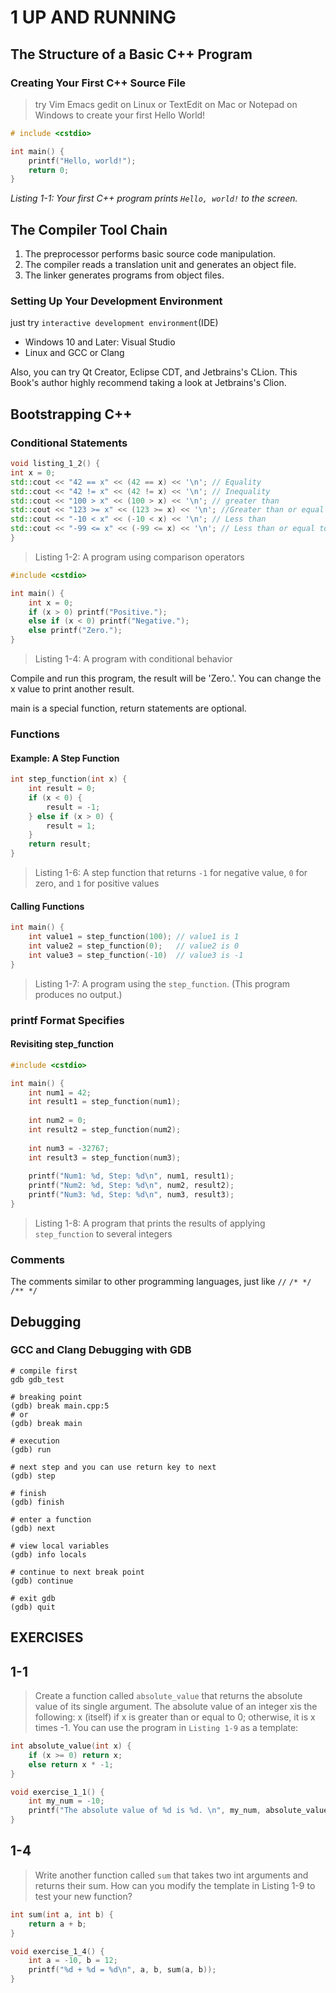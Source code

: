 # 1 UP AND RUNNING

## The Structure of a Basic C++ Program

### Creating Your First C++ Source File
> try Vim Emacs gedit on Linux or TextEdit on Mac or Notepad on Windows to create your first Hello World!

```c++
# include <cstdio>

int main() {
    printf("Hello, world!");
    return 0;
}
```

*Listing 1-1: Your first C++ program prints ``Hello, world!`` to the screen.*

## The Compiler Tool Chain

1. The preprocessor performs basic source code manipulation.
2. The compiler reads a translation unit and generates an object file.
3. The linker generates programs from object files.

### Setting Up Your Development Environment

just try ``interactive development environment``(IDE)

* Windows 10 and Later: Visual Studio
* Linux and GCC or Clang

Also, you can try Qt Creator, Eclipse CDT, and Jetbrains's CLion. This Book's author highly recommend taking a look at
Jetbrains's Clion.

## Bootstrapping C++

### Conditional Statements

```c++
void listing_1_2() {
int x = 0;
std::cout << "42 == x" << (42 == x) << '\n'; // Equality
std::cout << "42 != x" << (42 != x) << '\n'; // Inequality
std::cout << "100 > x" << (100 > x) << '\n'; // greater than
std::cout << "123 >= x" << (123 >= x) << '\n'; //Greater than or equal to
std::cout << "-10 < x" << (-10 < x) << '\n'; // Less than
std::cout << "-99 <= x" << (-99 <= x) << '\n'; // Less than or equal to
}
```
> Listing 1-2: A program using comparison operators

```c++
#include <cstdio>

int main() {
    int x = 0;
    if (x > 0) printf("Positive.");
    else if (x < 0) printf("Negative.");
    else printf("Zero.");
}
```
> Listing 1-4: A program with conditional behavior

Compile and run this program, the result will be 'Zero.'. You can change the x value to print another result.

main is a special function, return statements are optional.

### Functions

#### Example: A Step Function

```c++
int step_function(int x) {
    int result = 0;
    if (x < 0) {
        result = -1;
    } else if (x > 0) {
        result = 1;
    }
    return result;
}
```
> Listing 1-6: A step function that returns ``-1`` for negative value, ``0`` for zero, and ``1`` for positive values

#### Calling Functions

```c++
int main() {
    int value1 = step_function(100); // value1 is 1
    int value2 = step_function(0);   // value2 is 0
    int value3 = step_function(-10)  // value3 is -1
}
```

> Listing 1-7: A program using the ``step_function``. (This program produces no output.)

### printf Format Specifies

#### Revisiting step_function

```c++
#include <cstdio>

int main() {
    int num1 = 42;
    int result1 = step_function(num1);
    
    int num2 = 0;
    int result2 = step_function(num2);
    
    int num3 = -32767;
    int result3 = step_function(num3);
    
    printf("Num1: %d, Step: %d\n", num1, result1);
    printf("Num2: %d, Step: %d\n", num2, result2);
    printf("Num3: %d, Step: %d\n", num3, result3);
}
```

> Listing 1-8: A program that prints the results of applying ``step_function`` to several integers

### Comments

The comments similar to other programming languages, just like ``//`` ``/* */`` ``/** */``

## Debugging

### GCC and Clang Debugging with GDB

```shell
# compile first
gdb gdb_test

# breaking point
(gdb) break main.cpp:5
# or
(gdb) break main

# execution
(gdb) run

# next step and you can use return key to next
(gdb) step

# finish
(gdb) finish

# enter a function
(gdb) next

# view local variables
(gdb) info locals

# continue to next break point
(gdb) continue

# exit gdb
(gdb) quit
```

## EXERCISES

## 1-1

> Create a function called ``absolute_value`` that returns the absolute value of its single argument. The absolute value of
> an integer xis the following: x (itself) if x is greater than or equal to 0; otherwise, it is x times -1. You can use the 
> program in ``Listing 1-9`` as a template:

```c++
int absolute_value(int x) {
    if (x >= 0) return x;
    else return x * -1;
}

void exercise_1_1() {
    int my_num = -10;
    printf("The absolute value of %d is %d. \n", my_num, absolute_value(my_num));
}
```

## 1-4

> Write another function called ``sum`` that takes two int arguments and returns their sum. How can you modify the template
> in Listing 1-9 to test your new function?

```c++
int sum(int a, int b) {
    return a + b;
}

void exercise_1_4() {
    int a = -10, b = 12;
    printf("%d + %d = %d\n", a, b, sum(a, b));
}
```